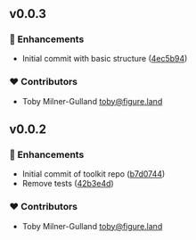 #
## v0.0.3


### 🚀 Enhancements

- Initial commit with basic structure ([4ec5b94](https://github.com/figureland/toolkit/commit/4ec5b94))

### ❤️ Contributors

- Toby Milner-Gulland <toby@figure.land>

## v0.0.2


### 🚀 Enhancements

- Initial commit of toolkit repo ([b7d0744](https://github.com/figureland/toolkit/commit/b7d0744))
- Remove tests ([42b3e4d](https://github.com/figureland/toolkit/commit/42b3e4d))

### ❤️ Contributors

- Toby Milner-Gulland <toby@figure.land>

